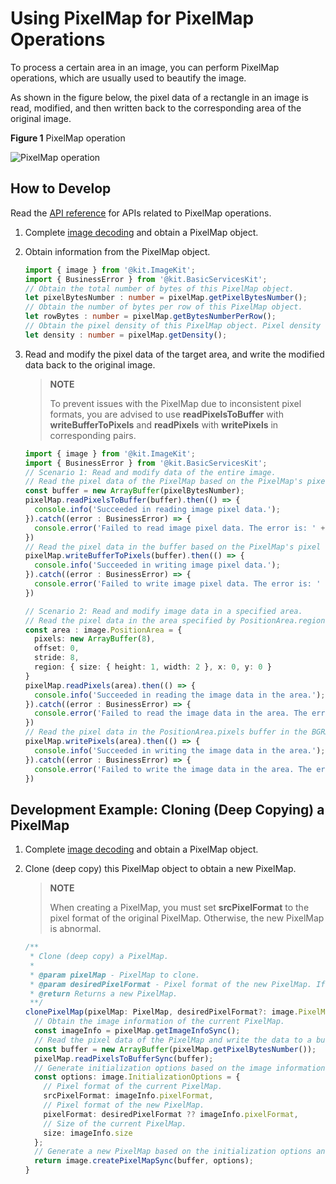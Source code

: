 # Using PixelMap for PixelMap Operations

To process a certain area in an image, you can perform PixelMap operations, which are usually used to beautify the image.

As shown in the figure below, the pixel data of a rectangle in an image is read, modified, and then written back to the corresponding area of the original image.

**Figure 1** PixelMap operation

![PixelMap operation](figures/bitmap-operation.png)

## How to Develop

Read the [API reference](../../reference/apis-image-kit/arkts-apis-image-PixelMap.md) for APIs related to PixelMap operations.

1. Complete [image decoding](image-decoding.md) and obtain a PixelMap object.

2. Obtain information from the PixelMap object.

   ```ts
   import { image } from '@kit.ImageKit';
   import { BusinessError } from '@kit.BasicServicesKit';
   // Obtain the total number of bytes of this PixelMap object.
   let pixelBytesNumber : number = pixelMap.getPixelBytesNumber();
   // Obtain the number of bytes per row of this PixelMap object.
   let rowBytes : number = pixelMap.getBytesNumberPerRow();
   // Obtain the pixel density of this PixelMap object. Pixel density refers to the number of pixels per inch of an image. A larger value of the pixel density indicates a finer image.
   let density : number = pixelMap.getDensity();
   ```

3. Read and modify the pixel data of the target area, and write the modified data back to the original image.
   > **NOTE**
   >
   > To prevent issues with the PixelMap due to inconsistent pixel formats, you are advised to use **readPixelsToBuffer** with **writeBufferToPixels** and **readPixels** with **writePixels** in corresponding pairs.

   ```ts
   import { image } from '@kit.ImageKit';
   import { BusinessError } from '@kit.BasicServicesKit';
   // Scenario 1: Read and modify data of the entire image.
   // Read the pixel data of the PixelMap based on the PixelMap's pixel format and write the data to the buffer.
   const buffer = new ArrayBuffer(pixelBytesNumber);
   pixelMap.readPixelsToBuffer(buffer).then(() => {
     console.info('Succeeded in reading image pixel data.');
   }).catch((error : BusinessError) => {
     console.error('Failed to read image pixel data. The error is: ' + error);
   })
   // Read the pixel data in the buffer based on the PixelMap's pixel format and write the data to the PixelMap.
   pixelMap.writeBufferToPixels(buffer).then(() => {
     console.info('Succeeded in writing image pixel data.');
   }).catch((error : BusinessError) => {
     console.error('Failed to write image pixel data. The error is: ' + error);
   })

   // Scenario 2: Read and modify image data in a specified area.
   // Read the pixel data in the area specified by PositionArea.region in the PixelMap in the BGRA_8888 format and write the data to the PositionArea.pixels buffer.
   const area : image.PositionArea = {
     pixels: new ArrayBuffer(8),
     offset: 0,
     stride: 8,
     region: { size: { height: 1, width: 2 }, x: 0, y: 0 }
   }
   pixelMap.readPixels(area).then(() => {
     console.info('Succeeded in reading the image data in the area.');
   }).catch((error : BusinessError) => {
     console.error('Failed to read the image data in the area. The error is: ' + error);
   })
   // Read the pixel data in the PositionArea.pixels buffer in the BGRA_8888 format and write the data to the area specified by PositionArea.region in the PixelMap.
   pixelMap.writePixels(area).then(() => {
     console.info('Succeeded in writing the image data in the area.');
   }).catch((error : BusinessError) => {
     console.error('Failed to write the image data in the area. The error is: ' + error);
   })
   ```

## Development Example: Cloning (Deep Copying) a PixelMap

1. Complete [image decoding](image-decoding.md) and obtain a PixelMap object.

2. Clone (deep copy) this PixelMap object to obtain a new PixelMap.
   > **NOTE**
   > 
   > When creating a PixelMap, you must set **srcPixelFormat** to the pixel format of the original PixelMap. Otherwise, the new PixelMap is abnormal.

      ```ts
      /**
       * Clone (deep copy) a PixelMap.
       *
       * @param pixelMap - PixelMap to clone.
       * @param desiredPixelFormat - Pixel format of the new PixelMap. If this parameter is not specified, the pixel format of the current PixelMap is used.
       * @return Returns a new PixelMap.
       **/
      clonePixelMap(pixelMap: PixelMap, desiredPixelFormat?: image.PixelMapFormat): PixelMap {
        // Obtain the image information of the current PixelMap.
        const imageInfo = pixelMap.getImageInfoSync();
        // Read the pixel data of the PixelMap and write the data to a buffer array based on the PixelMap's pixel format.
        const buffer = new ArrayBuffer(pixelMap.getPixelBytesNumber());
        pixelMap.readPixelsToBufferSync(buffer);
        // Generate initialization options based on the image information of the current PixelMap.
        const options: image.InitializationOptions = {
          // Pixel format of the current PixelMap.
          srcPixelFormat: imageInfo.pixelFormat,
          // Pixel format of the new PixelMap.
          pixelFormat: desiredPixelFormat ?? imageInfo.pixelFormat,
          // Size of the current PixelMap.
          size: imageInfo.size
        };
        // Generate a new PixelMap based on the initialization options and buffer array.
        return image.createPixelMapSync(buffer, options);
      }
      ```

<!--RP1-->
<!--RP1End-->
